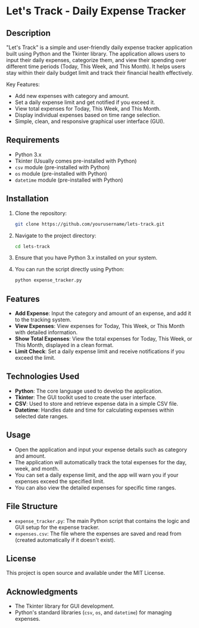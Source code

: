 # Let's Track - Daily Expense Tracker

## Description

"Let's Track" is a simple and user-friendly daily expense tracker application built using Python and the Tkinter library. The application allows users to input their daily expenses, categorize them, and view their spending over different time periods (Today, This Week, and This Month). It helps users stay within their daily budget limit and track their financial health effectively.

Key Features:
- Add new expenses with category and amount.
- Set a daily expense limit and get notified if you exceed it.
- View total expenses for Today, This Week, and This Month.
- Display individual expenses based on time range selection.
- Simple, clean, and responsive graphical user interface (GUI).

## Requirements

- Python 3.x
- Tkinter (Usually comes pre-installed with Python)
- `csv` module (pre-installed with Python)
- `os` module (pre-installed with Python)
- `datetime` module (pre-installed with Python)

## Installation

1. Clone the repository:

    ```bash
    git clone https://github.com/yourusername/lets-track.git
    ```

2. Navigate to the project directory:

    ```bash
    cd lets-track
    ```

3. Ensure that you have Python 3.x installed on your system.

4. You can run the script directly using Python:

    ```bash
    python expense_tracker.py
    ```

## Features

- **Add Expense**: Input the category and amount of an expense, and add it to the tracking system.
- **View Expenses**: View expenses for Today, This Week, or This Month with detailed information.
- **Show Total Expenses**: View the total expenses for Today, This Week, or This Month, displayed in a clean format.
- **Limit Check**: Set a daily expense limit and receive notifications if you exceed the limit.

## Technologies Used

- **Python**: The core language used to develop the application.
- **Tkinter**: The GUI toolkit used to create the user interface.
- **CSV**: Used to store and retrieve expense data in a simple CSV file.
- **Datetime**: Handles date and time for calculating expenses within selected date ranges.

## Usage

- Open the application and input your expense details such as category and amount.
- The application will automatically track the total expenses for the day, week, and month.
- You can set a daily expense limit, and the app will warn you if your expenses exceed the specified limit.
- You can also view the detailed expenses for specific time ranges.

## File Structure

- `expense_tracker.py`: The main Python script that contains the logic and GUI setup for the expense tracker.
- `expenses.csv`: The file where the expenses are saved and read from (created automatically if it doesn't exist).

## License

This project is open source and available under the MIT License.

## Acknowledgments

- The Tkinter library for GUI development.
- Python's standard libraries (`csv`, `os`, and `datetime`) for managing expenses.
